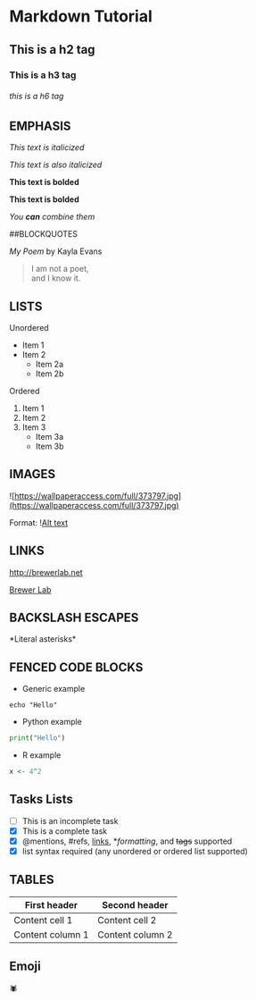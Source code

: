 # Markdown Tutorial 
## This is a h2 tag
### This is a h3 tag
###### this is a h6 tag
## EMPHASIS
 
_This text is italicized_

*This text is also italicized*

__This text is bolded__

**This text is bolded**

_You **can** combine them_

##BLOCKQUOTES

_My Poem_ by Kayla Evans 

>I am not a poet, \
>and I know it.

## LISTS 
 
Unordered 
* Item 1
* Item 2
	* Item 2a
	* Item 2b

Ordered
1. Item 1 
2. Item 2
3. Item 3 
	* Item 3a
	* Item 3b

## IMAGES

![https://wallpaperaccess.com/full/373797.jpg](https://wallpaperaccess.com/full/373797.jpg)

Format: \![Alt text](url) 

## LINKS

http://brewerlab.net

[Brewer Lab](http://brewerlab.net)

## BACKSLASH ESCAPES 

\*Literal asterisks\*

## FENCED CODE BLOCKS

* Generic example

```
echo "Hello"
```

* Python example 

```python
print("Hello")
```

* R example 

```r
x <- 4^2
```
 
## Tasks Lists

- [ ] This is an incomplete task 
- [x] This is a complete task
- [x] @mentions, #refs, [links](), **formatting*, and <del>tags</del> supported
- [x] list syntax required (any unordered or ordered list supported)

## TABLES 

First header | Second header 
------------ | -------------
Content cell 1| Content cell 2
Content column 1 | Content column 2 

## Emoji

:spider: 



